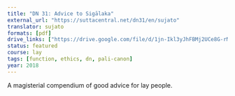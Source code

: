 ```yaml
---
title: "DN 31: Advice to Sigālaka"
external_url: "https://suttacentral.net/dn31/en/sujato"
translator: sujato
formats: [pdf]
drive_links: ["https://drive.google.com/file/d/1jn-Ikl3yJhFBMj2UCe8G-rMfSalAtIuF/view?usp=drivesdk"]
status: featured
course: lay
tags: [function, ethics, dn, pali-canon]
year: 2018
---
```


A magisterial compendium of good advice for lay people.
